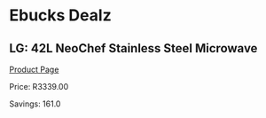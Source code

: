 
# Ebucks Dealz
## LG: 42L NeoChef Stainless Steel Microwave
[Product Page](https://www.ebucks.com/web/shop/productSelected.do?prodId=864385952&catId=704989856)

Price: R3339.00

Savings: 161.0


	